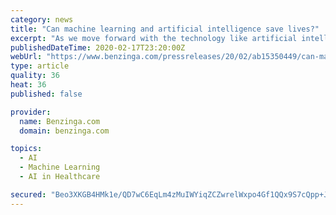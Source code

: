 ```yaml
---
category: news
title: "Can machine learning and artificial intelligence save lives?"
excerpt: "As we move forward with the technology like artificial intelligence and machine learning, we can only access its true power for good through the skills of talented programmers, working in cooperation with medical professionals."
publishedDateTime: 2020-02-17T23:20:00Z
webUrl: "https://www.benzinga.com/pressreleases/20/02/ab15350449/can-machine-learning-and-artificial-intelligence-save-lives"
type: article
quality: 36
heat: 36
published: false

provider:
  name: Benzinga.com
  domain: benzinga.com

topics:
  - AI
  - Machine Learning
  - AI in Healthcare

secured: "Beo3XKGB4HMk1e/QD7wC6EqLm4zMuIWYiqZCZwrelWxpo4Gf1QQx9S7cQpp+JMNSuXzfalRpWrdWREpcoF4OCN/wA9H6ML3asOxwB2gvdTub+3QyI8XEnPV9tNavSvWZWDFZLGkVBcRH3pjlr1fsrpr+hWp0swKwK7Gc27OVhJMk2YqLZXWfL6ch4wgS4/REVvXk3j0+PTPQyhtgohFHtfn0+Ldb8Zisf3LR6hqx2/HivUd2ez+fl4uIuKHxIX9GqsikQWxQCFy7w3LKGN7oWCDUDoyj5vAEagd/HYBT84FrTV/1SsDvNm5ZHvm4aiPJ;L9oC3UOaNmKhms0dnvmnGg=="
---
```



